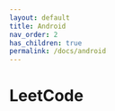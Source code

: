 ```yaml
---
layout: default
title: Android
nav_order: 2
has_children: true
permalink: /docs/android
---
```


# LeetCode
